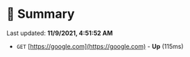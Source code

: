 # 📖 Summary
Last updated: **11/9/2021, 4:51:52 AM**

- `GET` [https://google.com](https://google.com) - **Up** (115ms)
